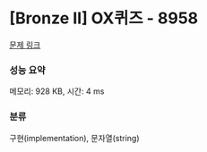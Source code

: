 # [Bronze II] OX퀴즈 - 8958 

[문제 링크](https://www.acmicpc.net/problem/8958) 

### 성능 요약

메모리: 928 KB, 시간: 4 ms

### 분류

구현(implementation), 문자열(string)

